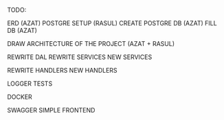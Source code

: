 TODO:

ERD (AZAT)
POSTGRE SETUP (RASUL)
CREATE POSTGRE DB (AZAT)
FILL DB (AZAT)



DRAW ARCHITECTURE OF THE PROJECT (AZAT + RASUL)

REWRITE DAL
REWRITE SERVICES
NEW SERVICES

REWRITE HANDLERS
NEW HANDLERS

LOGGER
TESTS

DOCKER 

SWAGGER
SIMPLE FRONTEND


